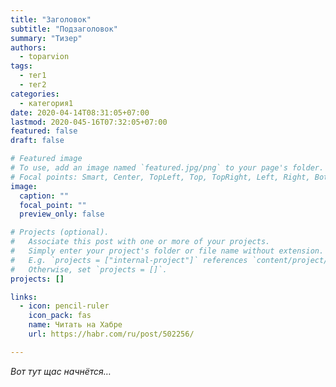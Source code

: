 ```yaml
---
title: "Заголовок"
subtitle: "Подзаголовок"
summary: "Тизер"
authors:
  - toparvion
tags:
  - тег1
  - тег2
categories:
  - категория1
date: 2020-04-14T08:31:05+07:00
lastmod: 2020-045-16T07:32:05+07:00
featured: false
draft: false

# Featured image
# To use, add an image named `featured.jpg/png` to your page's folder.
# Focal points: Smart, Center, TopLeft, Top, TopRight, Left, Right, BottomLeft, Bottom, BottomRight.
image:
  caption: ""
  focal_point: ""
  preview_only: false

# Projects (optional).
#   Associate this post with one or more of your projects.
#   Simply enter your project's folder or file name without extension.
#   E.g. `projects = ["internal-project"]` references `content/project/deep-learning/index.md`.
#   Otherwise, set `projects = []`.
projects: []

links:
  - icon: pencil-ruler
    icon_pack: fas
    name: Читать на Хабре
    url: https://habr.com/ru/post/502256/

---
```


*Вот тут щас начнётся…*
